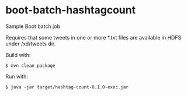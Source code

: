 # boot-batch-hashtagcount
Sample Boot batch job

Requires that some tweets in one or more *.txt files are available in HDFS under /xd/tweets dir.

Build with:

    $ mvn clean package

Run with:

    $ java -jar target/hashtag-count-0.1.0-exec.jar
